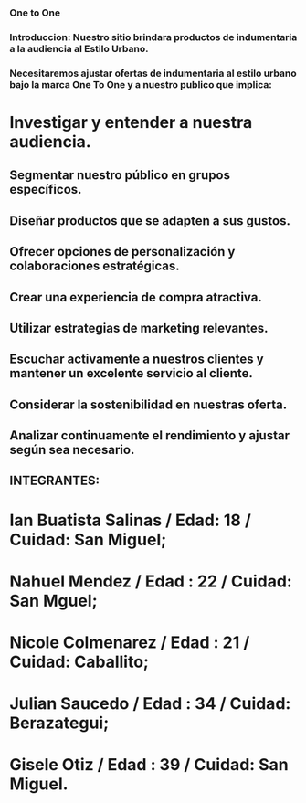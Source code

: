 ### One to One 
###  Introduccion: Nuestro sitio brindara  productos de indumentaria a la audiencia al Estilo Urbano.

 
### Necesitaremos ajustar ofertas de indumentaria al estilo urbano bajo la marca One To One y a nuestro publico que implica: 
# Investigar y entender a nuestra  audiencia.
## Segmentar nuestro público en grupos específicos.
## Diseñar productos que se adapten a sus gustos.
## Ofrecer opciones de personalización y colaboraciones estratégicas.
## Crear una experiencia de compra atractiva.
## Utilizar estrategias de marketing relevantes.
## Escuchar activamente a nuestros clientes y mantener un excelente servicio al cliente.
## Considerar la sostenibilidad en nuestras oferta.
## Analizar continuamente el rendimiento y ajustar según sea necesario.

## INTEGRANTES:
# Ian Buatista Salinas / Edad: 18  / Cuidad: San Miguel;

# Nahuel Mendez / Edad : 22  / Cuidad: San Mguel;

# Nicole Colmenarez / Edad : 21 / Cuidad: Caballito;

# Julian Saucedo / Edad : 34 / Cuidad: Berazategui;
 
# Gisele Otiz / Edad : 39 / Cuidad: San Miguel.


